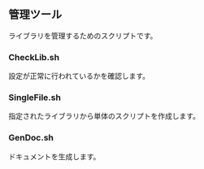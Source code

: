 ## 管理ツール

ライブラリを管理するためのスクリプトです。

### CheckLib.sh

設定が正常に行われているかを確認します。

### SingleFile.sh

指定されたライブラリから単体のスクリプトを作成します。

### GenDoc.sh

ドキュメントを生成します。
